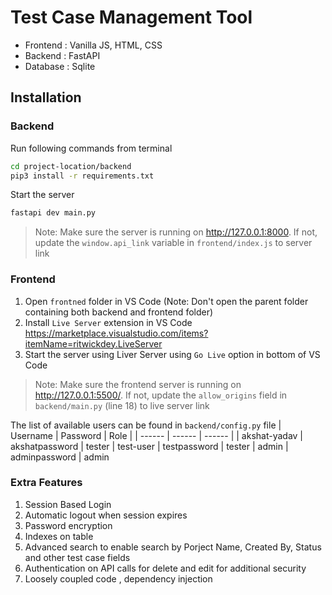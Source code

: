 # Test Case Management Tool

- Frontend : Vanilla JS, HTML, CSS
- Backend : FastAPI
- Database : Sqlite

## Installation

### Backend

Run following commands from terminal

```sh
cd project-location/backend
pip3 install -r requirements.txt
```

Start the server

```sh
fastapi dev main.py
```

> Note: Make sure the server is running on http://127.0.0.1:8000.
> If not, update the `window.api_link` variable in `frontend/index.js` to server link


### Frontend

1) Open `frontned` folder in VS Code 
(Note: Don't open the parent folder containing both backend and frontend folder)
2) Install `Live Server` extension in VS Code
https://marketplace.visualstudio.com/items?itemName=ritwickdey.LiveServer
3) Start the server using Liver Server using `Go Live` option in bottom of VS Code

> Note: Make sure the frontend server is running on http://127.0.0.1:5500/.
> If not, update the `allow_origins` field in `backend/main.py` (line 18) to live server link

The list of available users can be found in `backend/config.py` file
| Username | Password | Role |
| ------ | ------ | ------ |
| akshat-yadav | akshatpassword | tester
| test-user | testpassword | tester
| admin | adminpassword | admin


### Extra Features
1) Session Based Login
2) Automatic logout when session expires 
3) Password encryption
4) Indexes on table
5) Advanced search to enable search by Porject Name, Created By, Status and other test case fields
6) Authentication on API calls for delete and edit for additional security
7) Loosely coupled code , dependency injection